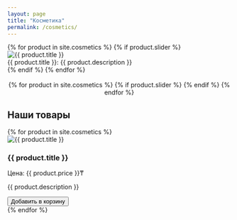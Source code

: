```yaml
---
layout: page
title: "Косметика"
permalink: /cosmetics/
---
```


<div class="slideshow-container">
  {% for product in site.cosmetics %}
    {% if product.slider %}
      <div class="slide fade">
        <img src="{{ product.image }}" alt="{{ product.title }}">
        <div class="text">{{ product.title }}: {{ product.description }}</div>
      </div>
    {% endif %}
  {% endfor %}
</div>
<br>
<div style="text-align:center">
  {% for product in site.cosmetics %}
    {% if product.slider %}
      <span class="dot" onclick="currentSlide({{ forloop.index }})"></span>
    {% endif %}
  {% endfor %}
</div>

<h2>Наши товары</h2>
<div class="product-grid">
  {% for product in site.cosmetics %}
    <div class="product-card">
      <img src="{{ product.image }}" alt="{{ product.title }}">
      <h3>{{ product.title }}</h3>
      <p>Цена: {{ product.price }}₸</p>
      <p>{{ product.description }}</p>
      <button class="add-to-cart" onclick="addToCart('{{ product.title }}', {{ product.price }})">Добавить в корзину</button>
    </div>
  {% endfor %}
</div>

<script>
let slideIndex = 0;
showSlides();

function showSlides() {
  let slides = document.getElementsByClassName("slide");
  let dots = document.getElementsByClassName("dot");
  for (let i = 0; i < slides.length; i++) {
    slides[i].style.display = "none";  
  }
  slideIndex++;
  if (slideIndex > slides.length) {slideIndex = 1}    
  for (let i = 0; i < dots.length; i++) {
    dots[i].className = dots[i].className.replace(" active", "");
  }
  slides[slideIndex-1].style.display = "block";  
  dots[slideIndex-1].className += " active";
  setTimeout(showSlides, 5000); // Change image every 5 seconds
}

function addToCart(product, price) {
  alert(`${product} добавлен в корзину за ${price}₸`);
}
</script>
